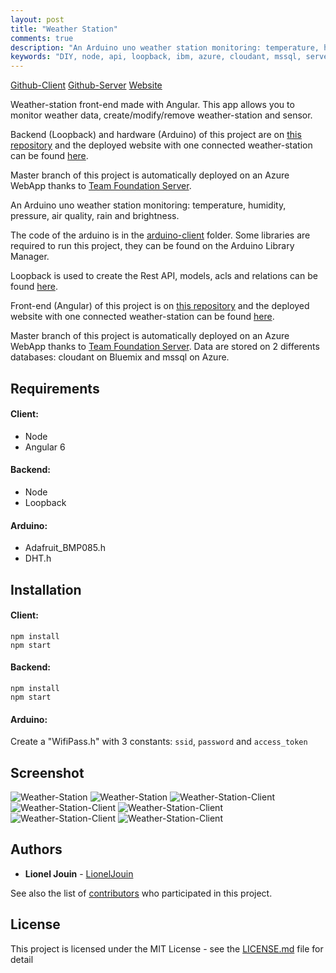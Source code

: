 ```yaml
---
layout: post
title: "Weather Station"
comments: true
description: "An Arduino uno weather station monitoring: temperature, humidity, pressure, air quality, rain and brightness. https://weather-station-client.azurewebsites.net/"
keywords: "DIY, node, api, loopback, ibm, azure, cloudant, mssql, server, weather-station, arduino, esp8266, dht11, bmp085, azure-webapp, azure-database, cloudant-database, bluemix, angular, client, chartjs, typescript"
---
```


[Github-Client](https://github.com/IUT-Laval/Projet-Chim-oryl)
[Github-Server](https://github.com/IUT-Laval/Projet-Chim-oryl)
[Website](https://weather-station-client.azurewebsites.net/)

Weather-station front-end made with Angular. This app allows you to monitor weather data, create/modify/remove weather-station and sensor.

Backend (Loopback) and hardware (Arduino) of this project are on [this repository](https://github.com/LionelJouin/Weather-Station)  and the deployed website with one connected weather-station can be found [here](https://weather-station-client.azurewebsites.net/).

Master branch of this project is automatically deployed on an Azure WebApp thanks to [Team Foundation Server](https://app.vsaex.visualstudio.com).

An Arduino uno weather station monitoring: temperature, humidity, pressure, air quality, rain and brightness. 

The code of the arduino is in the [arduino-client](https://github.com/LionelJouin/Weather-Station/tree/master/arduino-client) folder. Some libraries are required to run this project, they can be found on the Arduino Library Manager.

Loopback is used to create the Rest API, models, acls and relations can be found [here](https://github.com/LionelJouin/Weather-Station/tree/master/common/models).

Front-end (Angular) of this project is on [this repository](https://github.com/LionelJouin/Weather-Station-Client) and the deployed website with one connected weather-station can be found [here](https://weather-station-client.azurewebsites.net/).

Master branch of this project is automatically deployed on an Azure WebApp thanks to [Team Foundation Server](https://app.vsaex.visualstudio.com). Data are stored on 2 differents databases: cloudant on Bluemix and mssql on Azure.

## Requirements

#### Client:
* Node
* Angular 6

#### Backend:
* Node
* Loopback

#### Arduino:
* Adafruit_BMP085.h
* DHT.h

## Installation

#### Client:
```
npm install
npm start
```

#### Backend:
```
npm install
npm start
```

#### Arduino:
Create a "WifiPass.h" with 3 constants: `ssid`,  `password` and `access_token`

## Screenshot

![Weather-Station](https://i.imgur.com/iA3t2cL.png)
![Weather-Station](https://i.imgur.com/8cDB97E.png)
![Weather-Station-Client](https://i.imgur.com/7NVCO1P.png)
![Weather-Station-Client](https://i.imgur.com/dR1lcA7.png)
![Weather-Station-Client](https://i.imgur.com/nUG7JiZ.png)
![Weather-Station-Client](https://i.imgur.com/uST8VEc.png)
![Weather-Station-Client](https://i.imgur.com/7EOgKKK.png)

## Authors

* **Lionel Jouin** - [LionelJouin](https://github.com/LionelJouin)  

See also the list of [contributors](https://github.com/LionelJouin/Weather-Station-Client/graphs/contributors) who participated in this project.

## License

This project is licensed under the MIT License - see the [LICENSE.md](LICENSE.md) file for detail